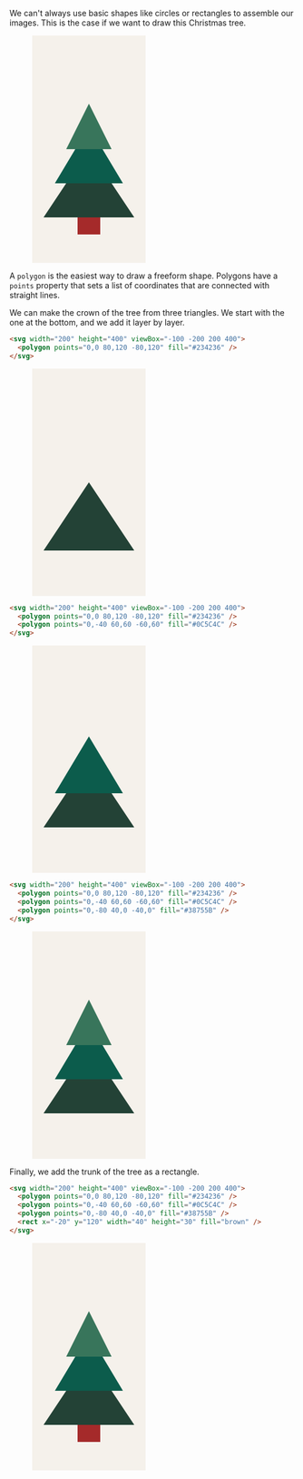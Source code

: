 We can't always use basic shapes like circles or rectangles to assemble our images. This is the case if we want to draw this Christmas tree.

<figure>
<svg width="200" height="400" viewBox="-100 -200 200 400">
  <rect x="-100" y="-200" width="200" height="400" fill="#F5F1EB"/>
  <polygon points="0,0 80,120 -80,120" fill="#234236" />
  <polygon points="0,-40 60,60 -60,60" fill="#0C5C4C" />
  <polygon points="0,-80 40,0 -40,0" fill="#38755B" />
  <rect x="-20" y="120" width="40" height="30" fill="brown" />
</svg>
</figure>

A `polygon` is the easiest way to draw a freeform shape. Polygons have a `points` property that sets a list of coordinates that are connected with straight lines.

We can make the crown of the tree from three triangles. We start with the one at the bottom, and we add it layer by layer.

```html
<svg width="200" height="400" viewBox="-100 -200 200 400">
  <polygon points="0,0 80,120 -80,120" fill="#234236" />
</svg>
```

<figure>
<svg width="200" height="400" viewBox="-100 -200 200 400">
  <rect x="-100" y="-200" width="200" height="400" fill="#F5F1EB"/>
  <polygon points="0,0 80,120 -80,120" fill="#234236" />
</svg>
</figure>

```html
<svg width="200" height="400" viewBox="-100 -200 200 400">
  <polygon points="0,0 80,120 -80,120" fill="#234236" />
  <polygon points="0,-40 60,60 -60,60" fill="#0C5C4C" />
</svg>
```

<figure>
<svg width="200" height="400" viewBox="-100 -200 200 400">
  <rect x="-100" y="-200" width="200" height="400" fill="#F5F1EB"/>
  <polygon points="0,0 80,120 -80,120" fill="#234236" />
  <polygon points="0,-40 60,60 -60,60" fill="#0C5C4C" />
</svg>
</figure>

```html
<svg width="200" height="400" viewBox="-100 -200 200 400">
  <polygon points="0,0 80,120 -80,120" fill="#234236" />
  <polygon points="0,-40 60,60 -60,60" fill="#0C5C4C" />
  <polygon points="0,-80 40,0 -40,0" fill="#38755B" />
</svg>
```

<figure>
<svg width="200" height="400" viewBox="-100 -200 200 400">
  <rect x="-100" y="-200" width="200" height="400" fill="#F5F1EB"/>
  <polygon points="0,0 80,120 -80,120" fill="#234236" />
  <polygon points="0,-40 60,60 -60,60" fill="#0C5C4C" />
  <polygon points="0,-80 40,0 -40,0" fill="#38755B" />
</svg>
</figure>

Finally, we add the trunk of the tree as a rectangle.

```html
<svg width="200" height="400" viewBox="-100 -200 200 400">
  <polygon points="0,0 80,120 -80,120" fill="#234236" />
  <polygon points="0,-40 60,60 -60,60" fill="#0C5C4C" />
  <polygon points="0,-80 40,0 -40,0" fill="#38755B" />
  <rect x="-20" y="120" width="40" height="30" fill="brown" />
</svg>
```

<figure>
<svg width="200" height="400" viewBox="-100 -200 200 400">
  <rect x="-100" y="-200" width="200" height="400" fill="#F5F1EB"/>
  <polygon points="0,0 80,120 -80,120" fill="#234236" />
  <polygon points="0,-40 60,60 -60,60" fill="#0C5C4C" />
  <polygon points="0,-80 40,0 -40,0" fill="#38755B" />
  <rect x="-20" y="120" width="40" height="30" fill="brown" />
</svg>
</figure>
